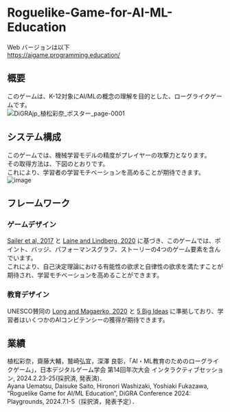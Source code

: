 # Roguelike-Game-for-AI-ML-Education
Web バージョンは以下  
https://aigame.programming.education/
## 概要
このゲームは、K-12対象にAI/MLの概念の理解を目的とした、ローグライクゲームです。  
![DiGRAjp_植松彩奈_ポスター_page-0001](https://github.com/Ayana326/Roguelike-Game-for-AI-ML-Education/assets/120101889/fd3fc9be-bc33-4396-8d77-c1a45ed474bc)  
## システム構成
このゲームでは、機械学習モデルの精度がプレイヤーの攻撃力となります。  
その取得方法は、下図のとおりです。  
これにより、学習者の学習モチベーションを高めることが期待できます。  
![image](https://github.com/Ayana326/Roguelike-Game-for-AI-ML-Education/assets/120101889/91aac373-a322-4f4d-b674-2d4e5903a357)
## フレームワーク
### ゲームデザイン
[Sailer et al, 2017](https://doi.org/10.1016/j.chb.2016.12.033) と [Laine and Lindberg, 2020](https://doi.org/10.1109/TLT.2020.3018503) に基づき、このゲームでは、ポイント、バッジ、パフォーマンスグラフ、ストーリーの4つのゲーム要素を含んでいます。  
これにより、自己決定理論における有能性の欲求と自律性の欲求を満たすことが期待され、学習モチベーションを高めることができます。
### 教育デザイン
UNESCO賛同の [Long and Magaerko, 2020](https://doi.org/10.1145/3313831.3376727) と [5 Big Ideas](https://ai4k12.org/gradeband-progression-charts/) に準拠しており、学習者はいくつかのAIコンピテンシーの獲得が期待できます。
## 業績
植松彩奈，齋藤大輔，鷲崎弘宜，深澤 良彰，「AI・ML教育のためのローグライクゲーム」，日本デジタルゲーム学会 第14回年次大会 インタラクティブセッション, 2024.2.23-25(採択済, 発表済)．  
Ayana Uematsu, Daisuke Saito, Hironori Washizaki, Yoshiaki Fukazawa, “Roguelike Game for AI/ML Education”, DiGRA Conference 2024: Playgrounds, 2024.7.1-5（採択済，発表予定）．

